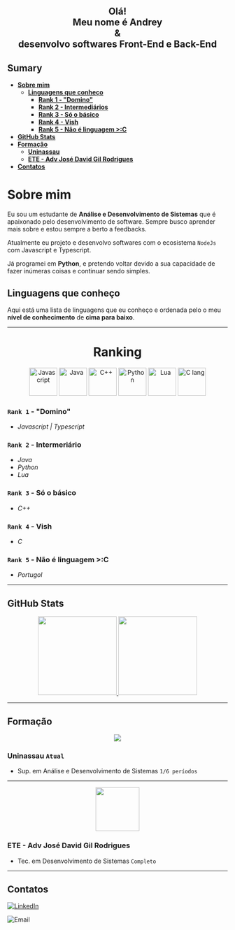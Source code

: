 <div align="center">
    <h2>Olá!<br>Meu nome é Andrey<br>&<br>desenvolvo softwares Front-End e Back-End</h2>
</div>

## Sumary

- [**Sobre mim**](#sobre-mim)
    - [**Linguagens que conheço**](#linguagens-que-conheço)
        - [**Rank 1 - "Domino"**](#rank-1---domino)
        - [**Rank 2 - Intermediários**](#rank-2---intermeriário)
        - [**Rank 3 - Só o básico**](#rank-3---só-o-básico)
        - [**Rank 4 - Vish**](#rank-4---vish)
        - [**Rank 5 - Não é linguagem >:C**](#rank-5---não-é-linguagem-c)
- [**GitHub Stats**](#github-stats)
- [**Formação**](#formação)
    - [**Uninassau**](#uninassau-atual)
    - [**ETE - Adv José David Gil Rodrigues**](#ete---adv-josé-david-gil-rodrigues)
- [**Contatos**](#contatos)

# Sobre mim

Eu sou um estudante de **Análise e Desenvolvimento de Sistemas** que é apaixonado pelo desenvolvimento de software. Sempre busco aprender mais sobre e estou sempre a berto a feedbacks.

Atualmente eu projeto e desenvolvo softwares com o ecosistema `NodeJs` com Javascript e Typescript.

Já programei em **Python**, e pretendo voltar devido a sua capacidade de fazer inúmeras coisas e continuar sendo simples.

## Linguagens que conheço

Aqui está uma lista de linguagens que eu conheço e ordenada pelo o meu **nível de conhecimento** de **cima para baixo**.

---
<div align="center">
    <h1>Ranking</h1>
    <img src="https://upload.wikimedia.org/wikipedia/commons/9/99/Unofficial_JavaScript_logo_2.svg" alt="Javascript" height="64" />
    <img src="https://cdn-icons-png.flaticon.com/512/226/226777.png" alt="Java" height="64" />
    <img src="https://upload.wikimedia.org/wikipedia/commons/1/18/ISO_C%2B%2B_Logo.svg" alt="C++" height="64" />
    <img src="https://s3.dualstack.us-east-2.amazonaws.com/pythondotorg-assets/media/community/logos/python-logo-only.png" alt="Python" height="64" />
    <img src="https://upload.wikimedia.org/wikipedia/commons/c/cf/Lua-Logo.svg" alt="Lua" height="64" />
    <img src="https://upload.wikimedia.org/wikipedia/commons/1/18/C_Programming_Language.svg" alt="C lang" height="64" />
</div>

### `Rank 1` - "Domino"

- *Javascript | Typescript*

### `Rank 2` - Intermeriário

- *Java*
- *Python*
- *Lua*

### `Rank 3` - Só o básico

- *C++*

### `Rank 4` - Vish

- *C*

### `Rank 5` - Não é  linguagem >:C

- *Portugol*

---

## GitHub Stats

<div align="center">
    <a href="https://github.com/Andrey20Allyson">
    <img height="180em" src="https://github-readme-stats.vercel.app/api/top-langs/?username=Andrey20Allyson&layout=compact&langs_count=7&theme=onedark"/>
    <img height="180em" src="https://github-readme-stats.vercel.app/api?username=Andrey20Allyson&show_icons=true&theme=onedark&include_all_commits=true&count_private=true"/>
    </a>
</div>

---

## Formação

<div align="center">
    <img src="https://www.uninassau.edu.br/landpages/nassau/img/layout/logo-small.png">
</div>

### Uninassau `Atual`

- Sup. em Análise e Desenvolvimento de Sistemas `1/6 períodos`

---

<div align="center">
    <img src="https://scontent.frec42-1.fna.fbcdn.net/v/t39.30808-1/294059457_463329472463758_6720966147523984665_n.png?stp=dst-png_p200x200&_nc_cat=105&ccb=1-7&_nc_sid=c6021c&_nc_ohc=GKB-18la_cAAX8nmAVb&_nc_ht=scontent.frec42-1.fna&oh=00_AT8HsW6MIx7ALC8KwzYYAPBuY0bTz3AToHhCL65wOVjsNQ&oe=63266344" height="100">
</div>

### ETE - Adv José David Gil Rodrigues

- Tec. em Desenvolvimento de Sistemas `Completo`

---

## Contatos

[![LinkedIn](https://img.shields.io/badge/LinkedIn-follow-blue?logo=linkedin&style=social)](https://www.linkedin.com/in/andrey-allyson-310a9024b/)

![Email](https://img.shields.io/badge/Gmail-andreyuser47@gmail.com-blue?logo=gmail&style=social)

